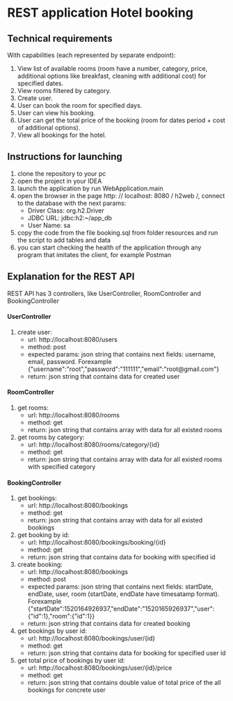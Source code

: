 <h1>REST application Hotel booking</h1>

<h2>Technical requirements</h2>
With capabilities (each represented by separate endpoint):
<ol>
<li>View list of available rooms (room have a number, category, price, additional options like breakfast, cleaning with additional cost) for specified dates.</li>
<li>View rooms filtered by category.</li>
<li>Create user.</li>
<li>User can book the room for specified days.</li>
<li>User can view his booking.</li>
<li>User can get the total price of the booking (room for dates period + cost of additional options).</li>
<li>View all bookings for the hotel.</li>
</ol>
<h2>Instructions for launching</h2>
<ol>
<li>clone the repository to your pc</li>
<li>open the project in your IDEA</li>
<li>launch the application by run WebApplication.main</li>
<li>open the browser in the page http: // localhost: 8080 / h2web /, connect to the database with the next params:
<ul>
<li>Driver Class: org.h2.Driver</li>
<li>JDBC URL: jdbc:h2:~/app_db</li>
<li>User Name: sa</li>
</ul>
</li>
<li>copy the code from the file booking.sql from folder resources and run the script to add tables and data</li>
<li>you can start checking the health of the application through any program that imitates the client, for example Postman</li>
</ol>
<h2>Explanation for the REST API</h2>
REST API has 3 controllers, like UserController, RoomController and BookingController
<h4>UserController</h4>
<ol>
<li>create user:  
<ul>
<li>url: http://localhost:8080/users</li>
<li>method: post</li>
<li>expected params: json string that contains next fields: username, email, password. Forexample
 {"username":"root","password":"111111","email":"root@gmail.com"}
</li>
<li>return: json string that contains data for created user</li>
</ul>
</li>
</ol>
<h4>RoomController</h4>
<ol>
<li>get rooms:  
<ul>
<li>url: http://localhost:8080/rooms</li>
<li>method: get</li>
<li>return: json string that contains array with data for all existed rooms</li>
</ul>
</li>
<li>get rooms by category:  
<ul>
<li>url: http://localhost:8080/rooms/category/{id}</li>
<li>method: get</li>
<li>return: json string that contains array with data for all existed rooms with specified category</li>
</ul>
</li>
</ol>
<h4>BookingController</h4>
<ol>
<li>get bookings:  
<ul>
<li>url: http://localhost:8080/bookings</li>
<li>method: get</li>
<li>return: json string that contains array with data for all existed bookings</li>
</ul>
</li>
<li>get booking by id:  
<ul>
<li>url: http://localhost:8080/bookings/booking/{id}</li>
<li>method: get</li>
<li>return: json string that contains data for booking with specified id</li>
</ul>
</li>
<li>create booking:  
<ul>
<li>url: http://localhost:8080/bookings</li>
<li>method: post</li>
<li>expected params: json string that contains next fields: startDate, endDate, user, room (startDate, endDate have timesatamp format). Forexample
 {"startDate":1520164926937,"endDate":"1520165926937","user":{"id":1},"room":{"id":1}}
</li>
<li>return: json string that contains data for created booking</li>
</ul>
</li>
<li>get bookings by user id:  
<ul>
<li>url: http://localhost:8080/bookings/user/{id}</li>
<li>method: get</li>
<li>return: json string that contains data for booking for specified user id</li>
</ul>
</li>
<li>get total price of bookings by user id:  
<ul>
<li>url: http://localhost:8080/bookings/user/{id}/price</li>
<li>method: get</li>
<li>return: json string that contains double value of total price of the all bookings for concrete user</li>
</ul>
</li>
</ol>